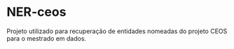# NER-ceos
 Projeto utilizado para recuperação de entidades nomeadas do projeto CEOS para o mestrado em dados. 
